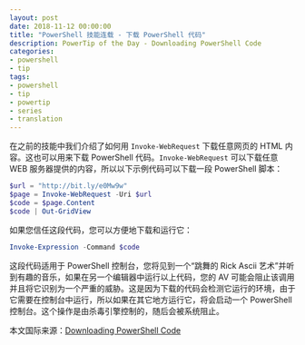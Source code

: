 ```yaml
---
layout: post
date: 2018-11-12 00:00:00
title: "PowerShell 技能连载 - 下载 PowerShell 代码"
description: PowerTip of the Day - Downloading PowerShell Code
categories:
- powershell
- tip
tags:
- powershell
- tip
- powertip
- series
- translation
---
```

在之前的技能中我们介绍了如何用 `Invoke-WebRequest` 下载任意网页的 HTML 内容。这也可以用来下载 PowerShell 代码。`Invoke-WebRequest` 可以下载任意 WEB 服务器提供的内容，所以以下示例代码可以下载一段 PowerShell 脚本：

```powershell
$url = "http://bit.ly/e0Mw9w"
$page = Invoke-WebRequest -Uri $url
$code = $page.Content
$code | Out-GridView
```

如果您信任这段代码，您可以方便地下载和运行它：

```powershell
Invoke-Expression -Command $code
```

这段代码适用于 PowerShell 控制台，您将见到一个“跳舞的 Rick Ascii 艺术”并听到有趣的音乐，如果在另一个编辑器中运行以上代码，您的 AV 可能会阻止该调用并且将它识别为一个严重的威胁。这是因为下载的代码会检测它运行的环境，由于它需要在控制台中运行，所以如果在其它地方运行它，将会启动一个 PowerShell 控制台。这个操作是由杀毒引擎控制的，随后会被系统阻止。

<!--more-->
本文国际来源：[Downloading PowerShell Code](https://community.idera.com/database-tools/powershell/powertips/b/tips/posts/downloading-powershell-code)
